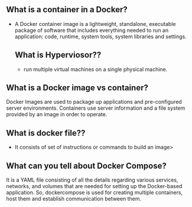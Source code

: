 ## What is a container in a Docker?
* A Docker container image is a lightweight, standalone, executable package of software that includes everything needed to run an application: code, runtime, system tools, system libraries and settings.
  
  ## What is Hyperviosor??
  * run multiple virtual machines on a single physical machine.

## What is a Docker image vs container?
Docker Images are used to package up applications and pre-configured server environments. Containers use server information and a file system provided by an image in order to operate.

## What is docker file??
* It consists of set of instructions or commands to build an image>

## What can you tell about Docker Compose?
It is a YAML file consisting of all the details regarding various services, networks, and volumes that are needed for setting up the Docker-based application. So, dockercompose is used for creating multiple containers, host them and establish communication between them. 

## 
